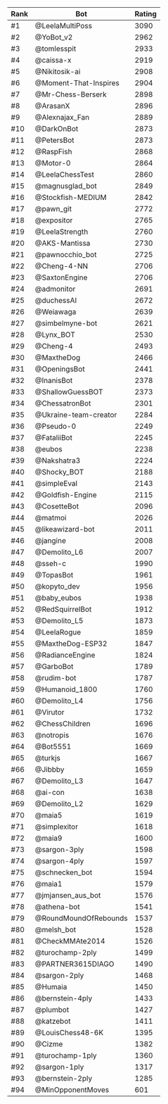 Rank|Bot|Rating
---|---|---
#1|@LeelaMultiPoss|3090
#2|@YoBot_v2|2962
#3|@tomlesspit|2933
#4|@caissa-x|2919
#5|@Nikitosik-ai|2908
#6|@Moment-That-Inspires|2904
#7|@Mr-Chess-Berserk|2898
#8|@ArasanX|2896
#9|@Alexnajax_Fan|2889
#10|@DarkOnBot|2873
#11|@PetersBot|2873
#12|@RaspFish|2868
#13|@Motor-0|2864
#14|@LeelaChessTest|2860
#15|@magnusglad_bot|2849
#16|@Stockfish-MEDIUM|2842
#17|@pawn_git|2772
#18|@expositor|2765
#19|@LeelaStrength|2760
#20|@AKS-Mantissa|2730
#21|@pawnocchio_bot|2725
#22|@Cheng-4-NN|2706
#23|@SaxtonEngine|2706
#24|@admonitor|2691
#25|@duchessAI|2672
#26|@Weiawaga|2639
#27|@simbelmyne-bot|2621
#28|@Lynx_BOT|2530
#29|@Cheng-4|2493
#30|@MaxtheDog|2466
#31|@OpeningsBot|2441
#32|@InanisBot|2378
#33|@ShallowGuessBOT|2373
#34|@ChessatronBot|2301
#35|@Ukraine-team-creator|2284
#36|@Pseudo-0|2249
#37|@FataliiBot|2245
#38|@eubos|2238
#39|@Nakshatra3|2224
#40|@Shocky_BOT|2188
#41|@simpleEval|2143
#42|@Goldfish-Engine|2115
#43|@CosetteBot|2096
#44|@matmoi|2026
#45|@likeawizard-bot|2011
#46|@jangine|2008
#47|@Demolito_L6|2007
#48|@sseh-c|1990
#49|@TopasBot|1961
#50|@kopyto_dev|1956
#51|@baby_eubos|1938
#52|@RedSquirrelBot|1912
#53|@Demolito_L5|1873
#54|@LeelaRogue|1859
#55|@MaxtheDog-ESP32|1847
#56|@RadianceEngine|1824
#57|@GarboBot|1789
#58|@rudim-bot|1787
#59|@Humanoid_1800|1760
#60|@Demolito_L4|1756
#61|@Virutor|1732
#62|@ChessChildren|1696
#63|@notropis|1676
#64|@Bot5551|1669
#65|@turkjs|1667
#66|@Jibbby|1659
#67|@Demolito_L3|1647
#68|@ai-con|1638
#69|@Demolito_L2|1629
#70|@maia5|1619
#71|@simplexitor|1618
#72|@maia9|1600
#73|@sargon-3ply|1598
#74|@sargon-4ply|1597
#75|@schnecken_bot|1594
#76|@maia1|1579
#77|@jmjansen_aus_bot|1576
#78|@athena-bot|1541
#79|@RoundMoundOfRebounds|1537
#80|@melsh_bot|1528
#81|@CheckMMAte2014|1526
#82|@turochamp-2ply|1499
#83|@PARTNER3615DIAGO|1490
#84|@sargon-2ply|1468
#85|@Humaia|1450
#86|@bernstein-4ply|1433
#87|@plumbot|1427
#88|@katzebot|1411
#89|@LouisChess48-6K|1395
#90|@Cizme|1382
#91|@turochamp-1ply|1360
#92|@sargon-1ply|1317
#93|@bernstein-2ply|1285
#94|@MinOpponentMoves|601
